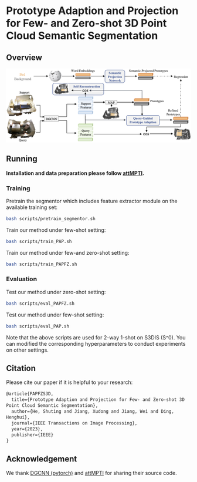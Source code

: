 # Prototype Adaption and Projection for Few- and Zero-shot 3D Point Cloud Semantic Segmentation


## Overview

![framework](framework3d.png)



## Running 

**Installation and data preparation please follow [attMPTI](https://github.com/Na-Z/attMPTI).**



### Training

Pretrain the segmentor which includes feature extractor module on the available training set:

```bash
bash scripts/pretrain_segmentor.sh
```

Train our method under few-shot setting:

```bash
bash scripts/train_PAP.sh
```

Train our method  under few-and zero-shot setting:

```bash
bash scripts/train_PAPFZ.sh
```

### Evaluation

Test our method  under zero-shot setting:

```bash
bash scripts/eval_PAPFZ.sh
```

Test our method under few-shot setting:

```bash
bash scripts/eval_PAP.sh
```

Note that the above scripts are used for 2-way 1-shot on S3DIS (S^0). You can modified the corresponding hyperparameters to conduct experiments on other settings. 



## Citation
Please cite our paper if it is helpful to your research:

    @article{PAPFZS3D,
      title={Prototype Adaption and Projection for Few- and Zero-shot 3D Point Cloud Semantic Segmentation},
      author={He, Shuting and Jiang, Xudong and Jiang, Wei and Ding, Henghui},
      journal={IEEE Transactions on Image Processing},
      year={2023},
      publisher={IEEE}
    }


## Acknowledgement
We thank [DGCNN (pytorch)](https://github.com/WangYueFt/dgcnn/tree/master/pytorch) and [attMPTI](https://github.com/Na-Z/attMPTI) for sharing their source code.
